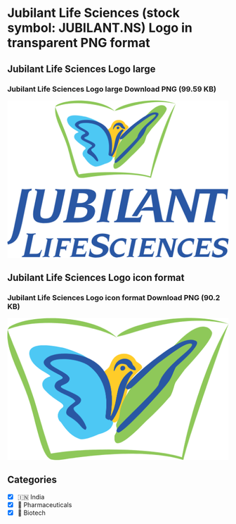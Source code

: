 # Jubilant Life Sciences (stock symbol: JUBILANT.NS) Logo in transparent PNG format

## Jubilant Life Sciences Logo large

### Jubilant Life Sciences Logo large Download PNG (99.59 KB)

![Jubilant Life Sciences Logo large Download PNG (99.59 KB)](/img/orig/JUBILANT.NS_BIG-4501302e.png)

## Jubilant Life Sciences Logo icon format

### Jubilant Life Sciences Logo icon format Download PNG (90.2 KB)

![Jubilant Life Sciences Logo icon format Download PNG (90.2 KB)](/img/orig/JUBILANT.NS-aa340d7d.png)



## Categories
- [x] 🇮🇳 India
- [x] 💊 Pharmaceuticals
- [x] 🧬 Biotech
